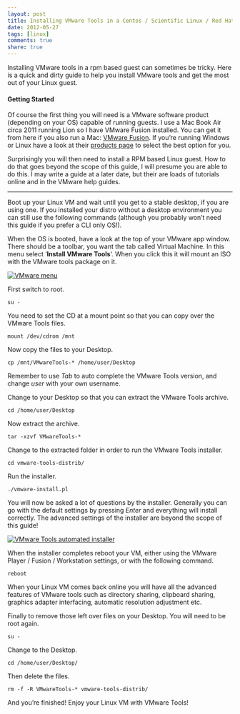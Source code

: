 ```yaml
---
layout: post
title: Installing VMware Tools in a Centos / Scientific Linux / Red Hat guest
date: 2012-05-27
tags: [linux]
comments: true
share: true
---
```


Installing VMware tools in a rpm based guest can sometimes be tricky. Here is a quick and dirty guide to help you install VMware tools and get the most out of your Linux guest.

#### Getting Started
Of course the first thing you will need is a VMware software product (depending on your OS) capable of running guests. I use a Mac Book Air circa 2011 running Lion so I have VMware Fusion installed. You can get it from here if you also run a Mac: [VMware Fusion](http://www.vmware.com/uk/products/desktop_virtualization/fusion/overview.html). If you’re running Windows or Linux have a look at their [products page](http://www.vmware.com/uk/products.html) to select the best option for you.

Surprisingly you will then need to install a RPM based Linux guest. How to do that goes beyond the scope of this guide, I will presume you are able to do this. I may write a guide at a later date, but their are loads of tutorials online and in the VMware help guides.

* * *

Boot up your Linux VM and wait until you get to a stable desktop, if you are using one. If you installed your distro without a desktop environment you can still use the following commands (although you probably won’t need this guide if you prefer a CLI only OS!).

When the OS is booted, have a look at the top of your VMware app window. There should be a toolbar, you want the tab called Virtual Machine. In this menu select ‘**Install VMware Tools**‘. When you click this it will mount an ISO with the VMware tools package on it.

[![VMware menu](https://images.grdnr.io/2012/03/Screen-Shot-2012-03-21-at-20.05.05.png)](https://images.grdnr.io/2012/03/Screen-Shot-2012-03-21-at-20.05.05.png)

First switch to root.

`su -`

You need to set the CD at a mount point so that you can copy over the VMware Tools files.

`mount /dev/cdrom /mnt`

Now copy the files to your Desktop.

`cp /mnt/VMwareTools-* /home/user/Desktop`

Remember to use _Tab_ to auto complete the VMware Tools version, and change _user_ with your own username.

Change to your Desktop so that you can extract the VMware Tools archive.

`cd /home/user/Desktop`

Now extract the archive.

`tar -xzvf VMwareTools-*`

Change to the extracted folder in order to run the VMware Tools installer.

`cd vmware-tools-distrib/`

Run the installer.

`./vmware-install.pl`

You will now be asked a lot of questions by the installer. Generally you can go with the default settings by pressing _Enter_ and everything will install correctly. The advanced settings of the installer are beyond the scope of this guide!

[![VMware Tools automated installer](https://images.grdnr.io/2012/03/Screen-Shot-2012-03-22-at-18.27.29.png)](https://images.grdnr.io/2012/03/Screen-Shot-2012-03-22-at-18.27.29.png)

When the installer completes reboot your VM, either using the VMware Player / Fusion / Workstation settings, or with the following command.

`reboot`

When your Linux VM comes back online you will have all the advanced features of VMware tools such as directory sharing, clipboard sharing, graphics adapter interfacing, automatic resolution adjustment etc.

Finally to remove those left over files on your Desktop. You will need to be root again.

`su -`

Change to the Desktop.

`cd /home/user/Desktop/`

Then delete the files.

`rm -f -R VMwareTools-* vmware-tools-distrib/`

And you’re finished! Enjoy your Linux VM with VMware Tools!
